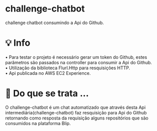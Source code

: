 # challenge-chatbot
challenge chatbot consumindo a Api do Github.

# 💡 Info

• Para testar o projeto é necessário gerar um token do Github, estes parâmetros são passados na controller para consumir a Api do Github. <br>
• Utilização da biblioteca Flurl.Http para resquisições HTTP. <br>
• Api publicada no AWS EC2 Experience.

# 🎯 Do que se trata ...

O challenge-chatbot é um chat automatizado que através desta Api intermediária(challenge-chatbot) faz resquisição para Api do Github retornando como 
resposta da requisição alguns repositórios que são consumidos na plataforma Blip. <br>
